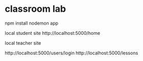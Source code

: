 # classroom lab

npm install
nodemon app

local student site
http://localhost:5000/home

local teacher site

http://localhost:5000/users/login
http://localhost:5000/lessons

